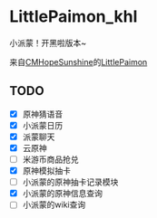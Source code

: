 # LittlePaimon_khl

小派蒙！开黑啦版本~

来自[CMHopeSunshine](https://github.com/CMHopeSunshine)的[LittlePaimon](https://github.com/CMHopeSunshine/LittlePaimon)

## TODO

- [X] 原神猜语音
- [X] 小派蒙日历
- [X] 派蒙聊天
- [X] 云原神
- [ ] 米游币商品抢兑
- [X] 原神模拟抽卡
- [ ] 小派蒙的原神抽卡记录模块
- [X] 小派蒙的原神信息查询
- [ ] 小派蒙的wiki查询